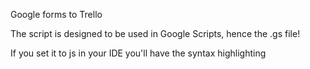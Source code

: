 Google forms to Trello

The script is designed to be used in Google Scripts, hence the .gs file!

If you set it to js in your IDE you'll have the syntax highlighting